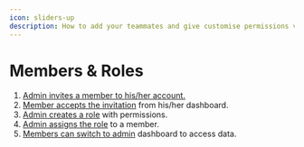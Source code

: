 ```yaml
---
icon: sliders-up
description: How to add your teammates and give customise permissions via role managment
---
```


# Members & Roles

1. [Admin invites a member to his/her account.](members.md)
2. [Member accepts the invitation](invitations.md) from his/her dashboard.
3. [Admin creates a role](roles-and-permissions/) with permissions.&#x20;
4. [Admin assigns the role](roles-and-permissions/assign-role-to-member.md) to a member.&#x20;
5. [Members can switch to admin](invitations/member-access-admins-dashboard.md) dashboard to access data.
